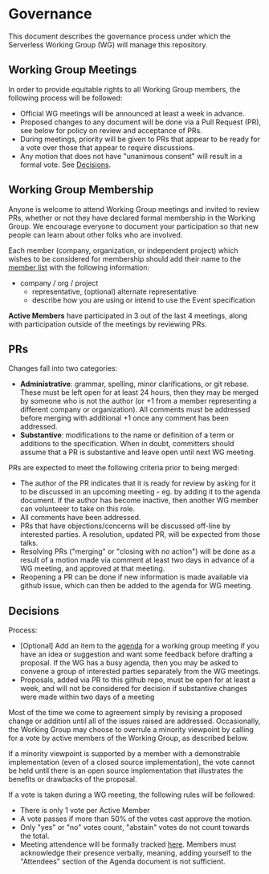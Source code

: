 # Governance

This document describes the governance process under which the Serverless
Working Group (WG) will manage this repository.

## Working Group Meetings

In order to provide equitable rights to all Working Group members,
the following process will be followed:

* Official WG meetings will be announced at least a week in advance.
* Proposed changes to any document will be done via a Pull Request (PR),
  see below for policy on review and acceptance of PRs.
* During meetings, priority will be given to PRs that appear to be ready for
  a vote over those that appear to require discussions.
* Any motion that does not have "unanimous consent" will result in a formal
  vote. See [Decisions](#Decisions).

## Working Group Membership

Anyone is welcome to attend Working Group meetings and invited to review
PRs, whether or not they have declared formal membership in the Working Group.
We encourage everyone to document your participation so that new people can
learn about other folks who are involved.

Each member (company, organization, or independent project) which
wishes to be considered for membership should add their name to the
[member list]() with the following information:

- company / org / project
    - representative, (optional) alternate representative
    - describe how you are using or intend to use the Event specification

**Active Members** have participated in 3 out of the last 4 meetings, along
with participation outside of the meetings by reviewing PRs.

## PRs

Changes fall into two categories:
- **Administrative**: grammar, spelling, minor clarifications, or git rebase.
These must be left open for at least 24 hours, then they may be merged by
someone who is not the author (or +1 from a member representing a different
company or organization). All comments must be addressed before merging with additional +1 once any comment has been addressed.
- **Substantive**: modifications to the name or definition of a term or
additions to the specification.  When in doubt, committers should assume that a
PR is substantive and leave open until next WG meeting.

PRs are expected to meet the following criteria prior to being
merged:

* The author of the PR indicates that it is ready for review by asking for it
  to be discussed in an upcoming meeting - eg. by adding it to the agenda
  document.  If the author has become inactive, then another WG member can
  volunteeer to take on this role.
* All comments have been addressed.
* PRs that have objections/concerns will be discussed off-line by interested
  parties. A resolution, updated PR, will be expected from those talks.
* Resolving PRs ("merging" or "closing with no action") will be done as a
  result of a motion made via comment at least two days in advance of a
  WG meeting, and approved at that meeting.
* Reopening a PR can be done if new information is made available via
  github issue, which can then be added to the agenda for WG meeting.

## Decisions

Process:
- [Optional] Add an item to the [agenda]() for a working group meeting if you
have an idea or suggestion and want some feedback before drafting a proposal.
If the WG has a busy agenda, then you may be asked to convene a group of
interested parties separately from the WG meetings.
- Proposals, added via PR to this github repo, must be open for at least a week,
and will not be considered for decision if substantive changes were made within
two days of a meeting

Most of the time we come to agreement simply by revising a proposed change or addition until all of the issues raised are addressed.  Occasionally, the
Working Group may choose to overrule a minority viewpoint by calling for a vote
by active members of the Working Group, as described below.

If a minority viewpoint is supported by a member with a demonstrable
implementation (even of a closed source implementation), the vote cannot be held
until there is an open source implementation that illustrates the benefits or drawbacks of the proposal.

If a vote is taken during a WG meeting, the following rules will be followed:

* There is only 1 vote per Active Member
* A vote passes if more than 50% of the votes cast approve the motion.
* Only "yes" or "no" votes count, "abstain" votes do not count towards the
  total.
* Meeting attendence will be formally tracked
  [here](https://docs.google.com/spreadsheets/d/1bw5s9sC2ggYyAiGJHEk7xm-q2KG6jyrfBy69ifkdmt0/edit#gid=0).
  Members must acknowledge their presence verbally, meaning, adding yourself
  to the "Attendees" section of the Agenda document is not sufficient.
